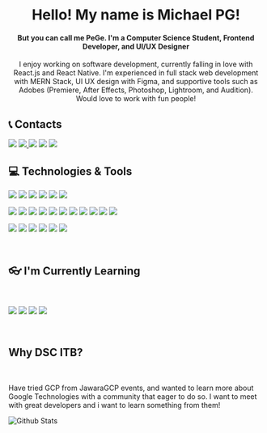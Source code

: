 <h1 align="center">Hello! My name is Michael PG!</h1>
<h4 align="center">But you can call me PeGe. I'm a Computer Science Student, Frontend Developer, and UI/UX Designer</h4>

<p align="center">I enjoy working on software development, currently falling in love with React.js and React Native. I'm experienced in full stack web development with MERN Stack, UI UX design with Figma, and supportive tools such as Adobes (Premiere, After Effects, Photoshop, Lightroom, and Audition). Would love to work with fun people!</p>

## 📞 Contacts
<a href="https://www.linkedin.com/in/michael-pg-49a050195/"><img src="https://img.shields.io/badge/-michael--pg-blue?style=flat-square&logo=Linkedin&logoColor=white/"></a>
<a href="https://instagram.com/michael_pege"><img src="https://img.shields.io/badge/-michael__pege-333333?style=flat-square&logo=instagram&logoColor=white/">
<a href="mailto: mpg066@gmail.com"><img src="https://img.shields.io/badge/-mpg066@gmail.com-f6f6f6?style=flat-square&logo=Gmail&logoColor=white/"></a>
<a href="https://www.youtube.com/channel/UC3GSuCViF23kyiaQfHM7cUA?view_as=subscriber"><img src="https://img.shields.io/badge/-Michael Pege-ad2e1a?style=flat-square&logo=Youtube&logoColor=white/"></a>
<a href="wwww.michaelpege.com"><img src="https://img.shields.io/badge/-michaelpege.com-333333?style=flat-square&logo=Website&logoColor=white/"></a>
<br/>
  
## 💻 Technologies & Tools

<p>
<img src="https://img.shields.io/badge/-React-333333?style=flat-square&logo=react">
<img src="https://img.shields.io/badge/-React Native-333333?style=flat-square&logo=react">
<img src="https://img.shields.io/badge/-JavaScript-333333?style=flat-square&logo=javascript">
<img src="https://img.shields.io/badge/-HTML5-333333?style=flat-square&logo=html5">
<img src="https://img.shields.io/badge/-CSS3-333333?style=flat-square&logo=css3">
<img src="https://img.shields.io/badge/-Sass-333333?style=flat-square&logo=Sass">
</p>
<p>
<img src="https://img.shields.io/badge/-Nodejs-333333?style=flat-square&logo=Node.js">
<img src="https://img.shields.io/badge/-Nextjs-333333?style=flat-square&logo=Next.js">
<img src="https://img.shields.io/badge/-MongoDB-333333?style=flat-square&logo=mongodb">
<img src="https://img.shields.io/badge/-Python-333333?style=flat-square&logo=Python">
<img src="https://img.shields.io/badge/-PHP-333333?style=flat-square&logo=php">
<img src="https://img.shields.io/badge/-C-333333?style=flat-square&logo=C">
<img src="https://img.shields.io/badge/-C++-333333?style=flat-square&logo=cpp">
<img src="https://img.shields.io/badge/-MySQL-333333?style=flat-square&logo=mysql">
<img src="https://img.shields.io/badge/-Git-333333?style=flat-square&logo=git">
<img src="https://img.shields.io/badge/-Netlify-333333?style=flat-square&logo=netlify">
<img src="https://img.shields.io/badge/-Heroku-333333?style=flat-square&logo=heroku">
</p>
<p>
<img src="https://img.shields.io/badge/-Photoshop-333333?style=flat-square&logo=adobe-photoshop">
<img src="https://img.shields.io/badge/-After Effects-333333?style=flat-square&logo=adobe-after-effects">
<img src="https://img.shields.io/badge/-Lightroom-333333?style=flat-square&logo=adobe-lightroom-cc">
<img src="https://img.shields.io/badge/-Audition-333333?style=flat-square&logo=adobe-audition">
<img src="https://img.shields.io/badge/-Premiere Pro-333333?style=flat-square&logo=adobe-premiere-pro">
<img src="https://img.shields.io/badge/-Figma-333333?style=flat-square&logo=figma">
</p>
<br/>

## 👓 I'm Currently Learning
<br/>
<p>
<img src="https://img.shields.io/badge/-Gatsby.js-333333?style=flat-square&logo=gatsby"/>
<img src="https://img.shields.io/badge/-Graphql-333333?style=flat-square&logo=graphql"/>
<img src="https://img.shields.io/badge/-TensorFlow-333333?style=flat-square&logo=tensorflow"/>
<img src="https://img.shields.io/badge/-WebRTC-333333?style=flat-square&logo=webrtc"/>
</p>

<br/>

## Why DSC ITB?
<br/>
<p>Have tried GCP from JawaraGCP events, and wanted to learn more about Google Technologies with a community that eager to do so. I want to meet with great developers and i want to learn something from them! </p>

![Github Stats](https://github-readme-stats.vercel.app/api?username=michaelpege&count_private=true&theme=react&show_icons=true&include_all_commits=true)


<!--
**michaelpege/michaelpege** is a ✨ _special_ ✨ repository because its `README.md` (this file) appears on your GitHub profile.

Here are some ideas to get you started:

- 🔭 I’m currently working on ...
- 🌱 I’m currently learning ...
- 👯 I’m looking to collaborate on ...
- 🤔 I’m looking for help with ...
- 💬 Ask me about ...
- 📫 How to reach me: ...
- 😄 Pronouns: ...
- ⚡ Fun fact: ...
-->
